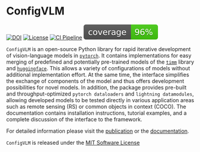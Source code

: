 # ConfigVLM

[![DOI](https://zenodo.org/badge/DOI/TODO)](https://doi.org/TODO)
[![License](https://img.shields.io/badge/License-MIT-blue.svg)](https://opensource.org/licenses/mit-0)
[![CI Pipeline](https://github.com/lhackel-tub/ConfigVLM/actions/workflows/ci.yml/badge.svg)](https://github.com/lhackel-tub/ConfigVLM/actions/workflows/ci.yml)
[![Code Coverage](./coverage.svg)](./.coverage)

<!-- introduction-start -->
`ConfigVLM` is an open-source Python library for rapid iterative development of vision-language models in [`pytorch`](https://pytorch.org/). It contains implementations for easy merging of predefined and potentially pre-trained models of the [`timm`](https://github.com/rwightman/pytorch-image-models) library and [`huggingface`](https://huggingface.co/). This allows a variety of configurations of models without additional implementation effort. At the same time, the interface simplifies the exchange of components of the model and thus offers development possibilities for novel models. In addition, the package provides pre-built and throughput-optimized `pytorch dataloaders` and `lightning datamodules`, allowing developed models to be tested directly in various application areas such as remote sensing (RS) or common objects in context (COCO). The documentation contains installation instructions, tutorial examples, and a complete discussion of the interface to the framework.
<!-- introduction-end -->

For detailed information please visit the [publication](TODO:arXiv-Link) or the [documentation](https://lhackel-tub.github.io/ConfigVLM).

`ConfigVLM` is released under the [MIT Software License](https://opensource.org/licenses/mit-0)
